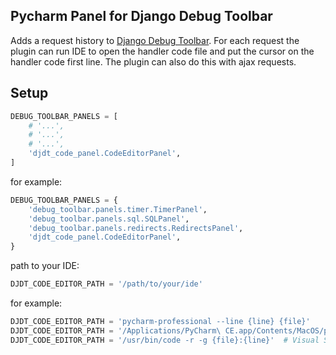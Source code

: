 ## Pycharm Panel for Django Debug Toolbar ##
Adds a request history to [Django Debug Toolbar](https://github.com/django-debug-toolbar/django-debug-toolbar). For each request the plugin can run IDE to open the handler code file and put the cursor on the handler code first line. The plugin can also do this with ajax requests.

## Setup
```python
DEBUG_TOOLBAR_PANELS = [
    # '...',
    # '...',
    # '...',
    'djdt_code_panel.CodeEditorPanel',
]
```

for example:
```python
DEBUG_TOOLBAR_PANELS = {
    'debug_toolbar.panels.timer.TimerPanel',
    'debug_toolbar.panels.sql.SQLPanel',
    'debug_toolbar.panels.redirects.RedirectsPanel',
    'djdt_code_panel.CodeEditorPanel',
}
```

path to your IDE:
```python
DJDT_CODE_EDITOR_PATH = '/path/to/your/ide'
```

for example:
```python
DJDT_CODE_EDITOR_PATH = 'pycharm-professional --line {line} {file}'
DJDT_CODE_EDITOR_PATH = '/Applications/PyCharm\ CE.app/Contents/MacOS/pycharm --line {line} {file}'
DJDT_CODE_EDITOR_PATH = '/usr/bin/code -r -g {file}:{line}'  # Visual Studio Code
```